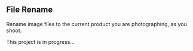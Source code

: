 ## File Rename
Rename image files to the current product you are photographing, as you shoot.

This project is in progress...